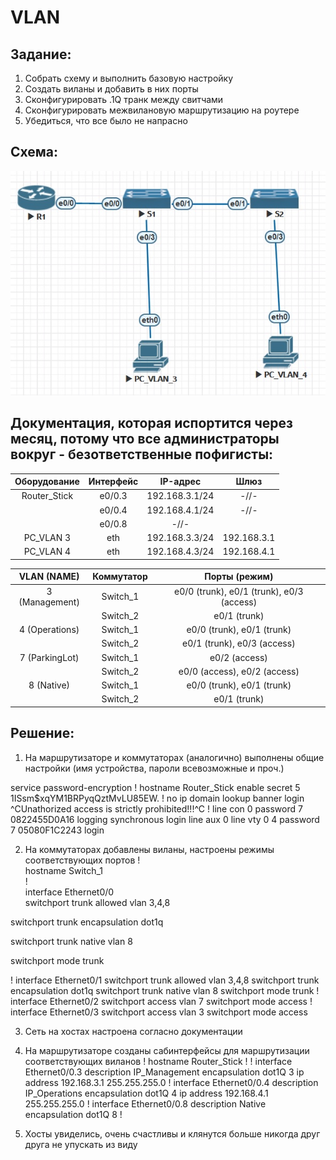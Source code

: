 ﻿# VLAN

## Задание:
1. Собрать схему и выполнить базовую настройку
2. Создать виланы и добавить в них порты
3. Сконфигурировать .1Q транк между свитчами
4. Сконфигурировать межвилановую маршрутизацию на роутере
5. Убедиться, что все было не напрасно


## Схема:
![alt-текст](https://github.com/StuporMundiOmsk/OTUS_Networks/blob/main/Homeworks/00_VLAN_Basis/Topology.jpg "Итоговая топология в EVE-NG")



## Документация, которая испортится через месяц, потому что все администраторы вокруг - безответственные пофигисты:
|    Оборудование  |  Интерфейс   | IP-адрес        |     Шлюз   |   
|:----------------:|:------------:|:---------------:|:----------:|                                                                                           
| Router_Stick     |       e0/0.3 | 192.168.3.1/24  |-//-        |
|                  | e0/0.4       | 192.168.4.1/24  |-//-        |
|                  | e0/0.8       |    -//-         |            |
|   PC_VLAN 3      | eth          |  192.168.3.3/24 |192.168.3.1 |
| PC_VLAN 4        | eth          |  192.168.4.3/24 |192.168.4.1 |


|  VLAN (NAME)    |  Коммутатор | Порты (режим)                            | 
|:---------------:|:-----------:|:----------------------------------------:|                                                                                
| 3 (Management)  |   Switch_1  | e0/0 (trunk), e0/1 (trunk), e0/3 (access)|
|                 | Switch_2    |   e0/1 (trunk)                           |
| 4 (Operations)  | Switch_1    |   e0/0 (trunk), e0/1 (trunk)             | 
|                 | Switch_2    |  e0/1 (trunk), e0/3 (access)             |
| 7 (ParkingLot)  | Switch_1    |  e0/2 (access)                           |
|                 |   Switch_2  | e0/0 (access), e0/2 (access)             |
| 8 (Native)      | Switch_1    | e0/0 (trunk), e0/1 (trunk)               | 
|                 | Switch_2    |   e0/1 (trunk)                           | 




## Решение:
1) На маршрутизаторе и коммутаторах (аналогично) выполнены общие настройки (имя устройства, пароли всевозможные и проч.)

service password-encryption
!
hostname Router_Stick
enable secret 5 $1$ISsm$xqYM1BRPyqQztMvLU85EW.
!
no ip domain lookup
banner login ^CUnathorized access is strictly prohibited!!!^C
!
line con 0
 password 7 0822455D0A16
 logging synchronous
 login
line aux 0
line vty 0 4
 password 7 05080F1C2243
 login

2) На коммутаторах добавлены виланы, настроены режимы соответствующих портов
!  
hostname Switch_1  
!  
interface Ethernet0/0  
 switchport trunk allowed vlan 3,4,8  
 
 switchport trunk encapsulation dot1q
 
 switchport trunk native vlan 8
 
 switchport mode trunk
 
!
interface Ethernet0/1
 switchport trunk allowed vlan 3,4,8
 switchport trunk encapsulation dot1q
 switchport trunk native vlan 8
 switchport mode trunk
!
interface Ethernet0/2
 switchport access vlan 7
 switchport mode access
!
interface Ethernet0/3
 switchport access vlan 3
 switchport mode access
 
3) Сеть на хостах настроена согласно документации

4) На маршрутизаторе созданы сабинтерфейсы для маршрутизации соответствующих виланов
!
hostname Router_Stick
!
!
interface Ethernet0/0.3
 description IP_Management
 encapsulation dot1Q 3
 ip address 192.168.3.1 255.255.255.0
!
interface Ethernet0/0.4
 description IP_Operations
 encapsulation dot1Q 4
 ip address 192.168.4.1 255.255.255.0
!
interface Ethernet0/0.8
 description Native
 encapsulation dot1Q 8
!

5) Хосты увиделись, очень счастливы и клянутся больше никогда друг друга не упускать из виду






